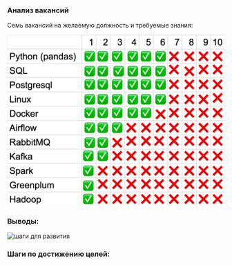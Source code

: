 ### Анализ вакансий

Семь вакансий на желаемую должность и требуемые знания:

![7 вакансий и требования](skills.jpg)

### Выводы:


![шаги для развития](smart.jpg)

### Шаги по достижению целей:


